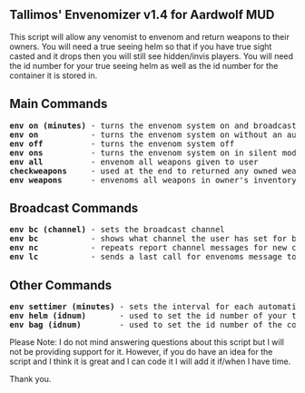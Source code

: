Tallimos' Envenomizer v1.4 for Aardwolf MUD
-------------------------------------------                                
This script will allow any venomist to envenom and return weapons to their owners. You will need a true seeing helm so that if you have true sight casted and it drops then you will still see hidden/invis players. You will need the id number for your true seeing helm as well as the id number for the container it is stored in.

Main Commands
-------------
<pre>
<b>env on (minutes)</b> - turns the envenom system on and broadcasts at regular intervals for the set amount of time
<b>env on</b>           - turns the envenom system on without an automatic broadcast
<b>env off</b>          - turns the envenom system off
<b>env ons</b>          - turns the envenom system on in silent mode
<b>env all</b>          - envenom all weapons given to user
<b>checkweapons</b>     - used at the end to returned any owned weapons to their owners that got missed
<b>env weapons</b>      - envenoms all weapons in owner's inventory
</pre>

Broadcast Commands
------------------
<pre>
<b>env bc (channel)</b> - sets the broadcast channel
<b>env bc</b>           - shows what channel the user has set for broadcasting, default is gt
<b>env nc</b>           - repeats report channel messages for new comers can also use env new and env newcomers
<b>env lc</b>           - sends a last call for envenoms message to report channel can also use env lastcall
</pre>

Other Commands
--------------
<pre>
<b>env settimer (minutes)</b> - sets the interval for each automatic broadcast
<b>env helm (idnum)</b>       - used to set the id number of your true seeing helm
<b>env bag (idnum)</b>        - used to set the id number of the container which holds your true seeing helm
</pre>

Please Note: I do not mind answering questions about this script but I will not be providing support for it. However, if you do have an idea for the script and I think it is great and I can code it I will add it if/when I have time.

Thank you.

  
